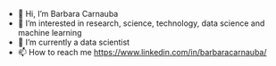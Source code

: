 - 👋 Hi, I’m Barbara Carnauba
- 👀 I’m interested in research, science, technology, data science and machine learning
- 🌱 I’m currently a data scientist
- 📫 How to reach me https://www.linkedin.com/in/barbaracarnauba/

<!---
barbaracarnauba/barbaracarnauba is a ✨ special ✨ repository because its `README.md` (this file) appears on your GitHub profile.
You can click the Preview link to take a look at your changes.
--->
